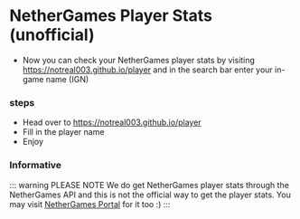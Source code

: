 # NetherGames Player Stats (unofficial)

- Now you can check your NetherGames player stats by visiting https://notreal003.github.io/player and in the search bar enter your in-game name (IGN)

### steps

- Head over to https://notreal003.github.io/player
- Fill in the player name
- Enjoy

### Informative 
::: warning PLEASE NOTE
We do get NetherGames player stats through the NetherGames API and this is not the official way to get the player stats. You may visit [NetherGames Portal](https://ngmc.co/portal) for it too :)
:::
